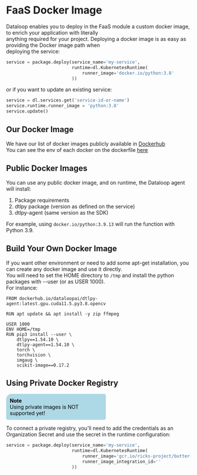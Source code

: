 # FaaS Docker Image  
  
Dataloop enables you to deploy in the FaaS module a custom docker image, to enrich your application with literally  
anything required for your project. Deploying a docker image is as easy as providing the Docker image path when  
deploying the service:  

```python
service = package.deploy(service_name='my-service',
                         runtime=dl.KubernetesRuntime(
                             runner_image='docker.io/python:3.8'
                         ))
```
or if you want to update an existing service:  

```python
service = dl.services.get('service-id-or-name')
service.runtime.runner_image = 'python:3.8'
service.update()
```
  
## Our Docker Image  
  
We have our list of docker images publicly available in [Dockerhub](https://hub.docker.com/repository/registry-1.docker.io/dataloopai/dtlpy-agent/tags)  
You can see the env of each docker on the dockerfile [here](https://github.com/dataloop-ai/dtlpy-agent/tree/main/dockerfiles)  
  
## Public Docker Images  
  
You can use any public docker image, and on runtime, the Dataloop agent will install:  
  
1. Package requirements  
2. dtlpy package (version as defined on the service)  
3. dtlpy-agent (same version as the SDK)  
  
For example, using `docker.io/python:3.9.13` will run the function with Python 3.9.  
  
## Build Your Own Docker Image  
  
If you want other environment or need to add some apt-get installation, you can create any docker image and use it directly.  
You will need to set the HOME directory to `/tmp` and install the python packages with --user (or as USER 1000).  
For instance:  
```  
FROM dockerhub.io/dataloopai/dtlpy-agent:latest.gpu.cuda11.5.py3.8.opencv  
  
RUN apt update && apt install -y zip ffmpeg  
  
USER 1000  
ENV HOME=/tmp  
RUN pip3 install --user \  
    dtlpy==1.54.10 \  
    dtlpy-agent==1.54.10 \  
    torch \  
    torchvision \  
    imgaug \  
    scikit-image==0.17.2  
```  
  
## Using Private Docker Registry  
<div style="background-color: lightblue; color: black; width: 50%; padding: 10px; border-radius: 15px 5px 5px 5px;"><b>Note</b><br>  
Using private images is NOT supported yet!</div>  
  
To connect a private registry, you'll need to add the credentials as an Organization Secret and use the secret in the runtime configuration:  
  

```python
service = package.deploy(service_name='my-service',
                         runtime=dl.KubernetesRuntime(
                             runner_image='gcr.io/ricks-project/butter-robot:2.5.13',
                             runner_image_integration_id=''
                         ))
```
